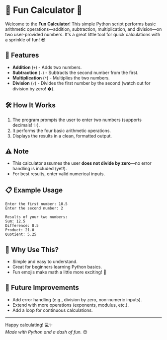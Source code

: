 # 🎉 Fun Calculator 🎉

Welcome to the **Fun Calculator**! This simple Python script performs basic arithmetic operations—addition, subtraction, multiplication, and division—on two user-provided numbers. It's a great little tool for quick calculations with a sprinkle of fun! 😎

## 🚀 Features
- **Addition** (`+`) - Adds two numbers.
- **Subtraction** (`-`) - Subtracts the second number from the first.
- **Multiplication** (`*`) - Multiplies the two numbers.
- **Division** (`/`) - Divides the first number by the second (watch out for division by zero! �).

## 🛠️ How It Works
1. The program prompts the user to enter two numbers (supports decimals! ✨).
2. It performs the four basic arithmetic operations.
3. Displays the results in a clean, formatted output.

## ⚠️ Note
- This calculator assumes the user **does not divide by zero**—no error handling is included (yet!).
- For best results, enter valid numerical inputs.

## 📋 Example Usage
```plaintext
Enter the first number: 10.5  
Enter the second number: 2  

Results of your two numbers:  
Sum: 12.5  
Difference: 8.5  
Product: 21.0  
Quotient: 5.25  
```

## 🎯 Why Use This?
- Simple and easy to understand.
- Great for beginners learning Python basics.
- Fun emojis make math a little more exciting! 🥳

## 🔧 Future Improvements
- Add error handling (e.g., division by zero, non-numeric inputs).
- Extend with more operations (exponents, modulus, etc.).
- Add a loop for continuous calculations.

---

Happy calculating! 💻✨  
*Made with Python and a dash of fun.* 😊
